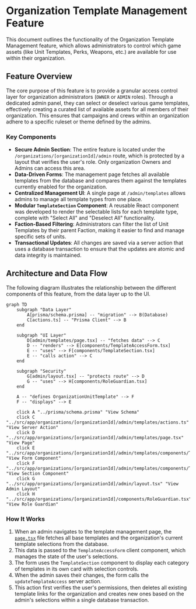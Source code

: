 # Organization Template Management Feature

This document outlines the functionality of the Organization Template Management feature, which allows administrators to control which game assets (like Unit Templates, Perks, Weapons, etc.) are available for use within their organization.

## Feature Overview

The core purpose of this feature is to provide a granular access control layer for organization administrators (`OWNER` or `ADMIN` roles). Through a dedicated admin panel, they can select or deselect various game templates, effectively creating a curated list of available assets for all members of their organization. This ensures that campaigns and crews within an organization adhere to a specific ruleset or theme defined by the admins.

### Key Components

- **Secure Admin Section**: The entire feature is located under the `/organizations/[organizationId]/admin` route, which is protected by a layout that verifies the user's role. Only organization Owners and Admins can access this area.
- **Data-Driven Forms**: The management page fetches all available templates from the database and compares them against the templates currently enabled for the organization.
- **Centralized Management UI**: A single page at `/admin/templates` allows admins to manage all template types from one place.
- **Modular `TemplateSection` Component**: A reusable React component was developed to render the selectable lists for each template type, complete with "Select All" and "Deselect All" functionality.
- **Faction-Based Filtering**: Administrators can filter the list of Unit Templates by their parent Faction, making it easier to find and manage specific sets of units.
- **Transactional Updates**: All changes are saved via a server action that uses a database transaction to ensure that the updates are atomic and data integrity is maintained.

## Architecture and Data Flow

The following diagram illustrates the relationship between the different components of this feature, from the data layer up to the UI.

```mermaid
graph TD
    subgraph "Data Layer"
        A[prisma/schema.prisma] -- "migration" --> B(Database)
        C[actions.ts] -- "Prisma Client" --> B
    end

    subgraph "UI Layer"
        D[admin/templates/page.tsx] -- "fetches data" --> C
        D -- "renders" --> E[components/TemplateAccessForm.tsx]
        E -- "uses" --> F[components/TemplateSection.tsx]
        E -- "calls action" --> C
    end

    subgraph "Security"
        G[admin/layout.tsx] -- "protects route" --> D
        G -- "uses" --> H[components/RoleGuardian.tsx]
    end

    A -- "defines OrganizationUnitTemplate" --> F
    F -- "displays" --> E

    click A "../prisma/schema.prisma" "View Schema"
    click C "../src/app/organizations/[organizationId]/admin/templates/actions.ts" "View Server Action"
    click D "../src/app/organizations/[organizationId]/admin/templates/page.tsx" "View Page"
    click E "../src/app/organizations/[organizationId]/admin/templates/components/TemplateAccessForm.tsx" "View Form Component"
    click F "../src/app/organizations/[organizationId]/admin/templates/components/TemplateSection.tsx" "View Section Component"
    click G "../src/app/organizations/[organizationId]/admin/layout.tsx" "View Admin Layout"
    click H "../src/app/organizations/[organizationId]/components/RoleGuardian.tsx" "View Role Guardian"
```

### How It Works

1.  When an admin navigates to the template management page, the [`page.tsx`](../src/app/organizations/[organizationId]/admin/templates/page.tsx) file fetches all base templates and the organization's current template selections from the database.
2.  This data is passed to the `TemplateAccessForm` client component, which manages the state of the user's selections.
3.  The form uses the `TemplateSection` component to display each category of templates in its own card with selection controls.
4.  When the admin saves their changes, the form calls the `updateTemplateAccess` server action.
5.  This action first verifies the user's permissions, then deletes all existing template links for the organization and creates new ones based on the admin's selections within a single database transaction.

